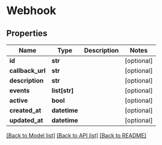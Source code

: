 # Webhook

## Properties
Name | Type | Description | Notes
------------ | ------------- | ------------- | -------------
**id** | **str** |  | [optional] 
**callback_url** | **str** |  | [optional] 
**description** | **str** |  | [optional] 
**events** | **list[str]** |  | [optional] 
**active** | **bool** |  | [optional] 
**created_at** | **datetime** |  | [optional] 
**updated_at** | **datetime** |  | [optional] 

[[Back to Model list]](../README.md#documentation-for-models) [[Back to API list]](../README.md#documentation-for-api-endpoints) [[Back to README]](../README.md)


